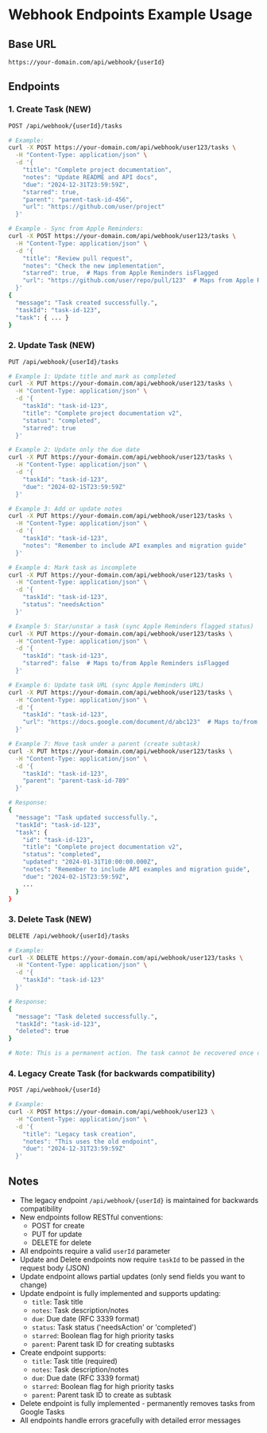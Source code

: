 # Webhook Endpoints Example Usage

## Base URL

```
https://your-domain.com/api/webhook/{userId}
```

## Endpoints

### 1. Create Task (NEW)

```bash
POST /api/webhook/{userId}/tasks

# Example:
curl -X POST https://your-domain.com/api/webhook/user123/tasks \
  -H "Content-Type: application/json" \
  -d '{
    "title": "Complete project documentation",
    "notes": "Update README and API docs",
    "due": "2024-12-31T23:59:59Z",
    "starred": true,
    "parent": "parent-task-id-456",
    "url": "https://github.com/user/project"
  }'

# Example - Sync from Apple Reminders:
curl -X POST https://your-domain.com/api/webhook/user123/tasks \
  -H "Content-Type: application/json" \
  -d '{
    "title": "Review pull request",
    "notes": "Check the new implementation",
    "starred": true,  # Maps from Apple Reminders isFlagged
    "url": "https://github.com/user/repo/pull/123"  # Maps from Apple Reminders url
  }'
{
  "message": "Task created successfully.",
  "taskId": "task-id-123",
  "task": { ... }
}
```

### 2. Update Task (NEW)

```bash
PUT /api/webhook/{userId}/tasks

# Example 1: Update title and mark as completed
curl -X PUT https://your-domain.com/api/webhook/user123/tasks \
  -H "Content-Type: application/json" \
  -d '{
    "taskId": "task-id-123",
    "title": "Complete project documentation v2",
    "status": "completed",
    "starred": true
  }'

# Example 2: Update only the due date
curl -X PUT https://your-domain.com/api/webhook/user123/tasks \
  -H "Content-Type: application/json" \
  -d '{
    "taskId": "task-id-123",
    "due": "2024-02-15T23:59:59Z"
  }'

# Example 3: Add or update notes
curl -X PUT https://your-domain.com/api/webhook/user123/tasks \
  -H "Content-Type: application/json" \
  -d '{
    "taskId": "task-id-123",
    "notes": "Remember to include API examples and migration guide"
  }'

# Example 4: Mark task as incomplete
curl -X PUT https://your-domain.com/api/webhook/user123/tasks \
  -H "Content-Type: application/json" \
  -d '{
    "taskId": "task-id-123",
    "status": "needsAction"
  }'

# Example 5: Star/unstar a task (sync Apple Reminders flagged status)
curl -X PUT https://your-domain.com/api/webhook/user123/tasks \
  -H "Content-Type: application/json" \
  -d '{
    "taskId": "task-id-123",
    "starred": false  # Maps to/from Apple Reminders isFlagged
  }'

# Example 6: Update task URL (sync Apple Reminders URL)
curl -X PUT https://your-domain.com/api/webhook/user123/tasks \
  -H "Content-Type: application/json" \
  -d '{
    "taskId": "task-id-123",
    "url": "https://docs.google.com/document/d/abc123"  # Maps to/from Apple Reminders url
  }'

# Example 7: Move task under a parent (create subtask)
curl -X PUT https://your-domain.com/api/webhook/user123/tasks \
  -H "Content-Type: application/json" \
  -d '{
    "taskId": "task-id-123",
    "parent": "parent-task-id-789"
  }'

# Response:
{
  "message": "Task updated successfully.",
  "taskId": "task-id-123",
  "task": {
    "id": "task-id-123",
    "title": "Complete project documentation v2",
    "status": "completed",
    "updated": "2024-01-31T10:00:00.000Z",
    "notes": "Remember to include API examples and migration guide",
    "due": "2024-02-15T23:59:59Z",
    ...
  }
}
```

### 3. Delete Task (NEW)

```bash
DELETE /api/webhook/{userId}/tasks

# Example:
curl -X DELETE https://your-domain.com/api/webhook/user123/tasks \
  -H "Content-Type: application/json" \
  -d '{
    "taskId": "task-id-123"
  }'

# Response:
{
  "message": "Task deleted successfully.",
  "taskId": "task-id-123",
  "deleted": true
}

# Note: This is a permanent action. The task cannot be recovered once deleted.
```

### 4. Legacy Create Task (for backwards compatibility)

```bash
POST /api/webhook/{userId}

# Example:
curl -X POST https://your-domain.com/api/webhook/user123 \
  -H "Content-Type: application/json" \
  -d '{
    "title": "Legacy task creation",
    "notes": "This uses the old endpoint",
    "due": "2024-12-31T23:59:59Z"
  }'
```

## Notes

- The legacy endpoint `/api/webhook/{userId}` is maintained for backwards compatibility
- New endpoints follow RESTful conventions:
  - POST for create
  - PUT for update
  - DELETE for delete
- All endpoints require a valid `userId` parameter
- Update and Delete endpoints now require `taskId` to be passed in the request body (JSON)
- Update endpoint allows partial updates (only send fields you want to change)
- Update endpoint is fully implemented and supports updating:
  - `title`: Task title
  - `notes`: Task description/notes
  - `due`: Due date (RFC 3339 format)
  - `status`: Task status ('needsAction' or 'completed')
  - `starred`: Boolean flag for high priority tasks
  - `parent`: Parent task ID for creating subtasks
- Create endpoint supports:
  - `title`: Task title (required)
  - `notes`: Task description/notes
  - `due`: Due date (RFC 3339 format)
  - `starred`: Boolean flag for high priority tasks
  - `parent`: Parent task ID to create as subtask
- Delete endpoint is fully implemented - permanently removes tasks from Google Tasks
- All endpoints handle errors gracefully with detailed error messages
